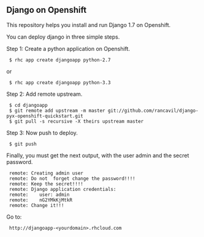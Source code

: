 Django on Openshift 
-------------------

This repository helps you install and run Django 1.7 on Openshift.

You can deploy django in three simple steps.

Step 1: Create a python application on Openshift.

     $ rhc app create djangoapp python-2.7
     
or

     $ rhc app create djangoapp python-3.3

Step 2: Add remote upstream.

     $ cd djangoapp
     $ git remote add upstream -m master git://github.com/rancavil/django-pyx-openshift-quickstart.git
     $ git pull -s recursive -X theirs upstream master


Step 3: Now push to deploy.

     $ git push

Finally, you must get the next output, with the user admin and the secret password.

     remote: Creating admin user
     remote: Do not  forget change the password!!!!
     remote: Keep the secret!!!!
     remote: Django application credentials:
     remote: 	user: admin
     remote: 	nG2YMkKjMtkR
     remote: Change it!!!

Go to:

     http://djangoapp-<yourdomain>.rhcloud.com


